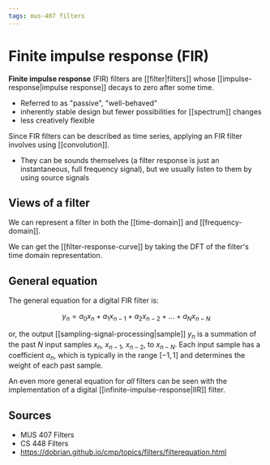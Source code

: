 ```yaml
---
tags: mus-407 filters
---
```


# Finite impulse response (FIR)

**Finite impulse response** (FIR) filters are [[filter|filters]] whose [[impulse-response|impulse response]] decays to zero after some time.

- Referred to as "passive", "well-behaved"
- inherently stable design but fewer possibilities for [[spectrum]] changes
- less creatively flexible

Since FIR filters can be described as time series, applying an FIR filter involves using [[convolution]].

- They can be sounds themselves (a filter response is just an instantaneous, full frequency signal), but we usually listen to them by using source signals

## Views of a filter

We can represent a filter in both the [[time-domain]] and [[frequency-domain]].

We can get the [[filter-response-curve]] by taking the DFT of the filter's time domain representation. 

## General equation

The general equation for a digital FIR filter is:

$$
y_n = a_0x_n + a_1x_{n-1} + a_2x_{n-2} + ... + a_Nx_{n-N}
$$

or, the output [[sampling-signal-processing|sample]] $y_n$ is a summation of the past $N$ input samples $x_n$, $x_{n-1}$, $x_{n-2}$, to $x_{n-N}$. Each input sample has a coefficient $a_n$, which is typically in the range $[-1, 1]$ and determines the weight of each past sample.

An even more general equation for _all_ filters can be seen with the implementation of a digital [[infinite-impulse-response|IIR]] filter.

## Sources

- MUS 407 Filters
- CS 448 Filters
- <https://dobrian.github.io/cmp/topics/filters/filterequation.html>
